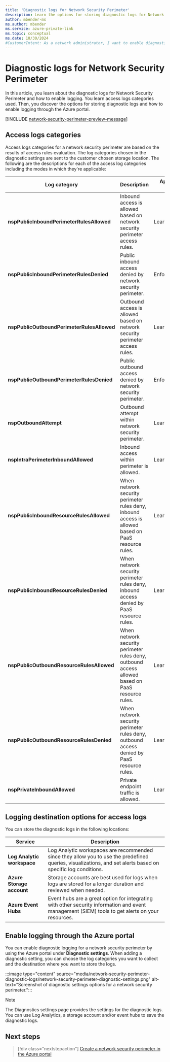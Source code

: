 ```yaml
---
title: 'Diagnostic logs for Network Security Perimeter'
description: Learn the options for storing diagnostic logs for Network Security Perimeter and how to enable logging through the Azure portal.
author: mbender-ms
ms.author: mbender
ms.service: azure-private-link
ms.topic: conceptual
ms.date: 10/30/2024
#CustomerIntent: As a network administrator, I want to enable diagnostic logging for Network Security Perimeter, so that I can monitor and analyze the network traffic to and from my resources.
---
```


# Diagnostic logs for Network Security Perimeter

In this article, you learn about the diagnostic logs for Network Security Perimeter and how to enable logging. You learn access logs categories used. Then, you discover the options for storing diagnostic logs and how to enable logging through the Azure portal.

[!INCLUDE [network-security-perimeter-preview-message](../../includes/network-security-perimeter-preview-message.md)]

## Access logs categories

Access logs categories for a network security perimeter are based on the results of access rules evaluation. The log categories chosen in the diagnostic settings are sent to the customer chosen storage location. The following are the descriptions for each of the access log categories including the modes in which they're applicable:

| **Log category** | **Description** | **Applicable to Modes** |
| --- | --- | --- |
| **nspPublicInboundPerimeterRulesAllowed** | Inbound access is allowed based on network security perimeter access rules. | Learning/Enforced |
| **nspPublicInboundPerimeterRulesDenied** | Public inbound access denied by network security perimeter. | Enforced |
| **nspPublicOutboundPerimeterRulesAllowed** | Outbound access is allowed based on network security perimeter access rules. | Learning/Enforced |
| **nspPublicOutboundPerimeterRulesDenied** | Public outbound access denied by network security perimeter. | Enforced |
| **nspOutboundAttempt** | Outbound attempt within network security perimeter. | Learning/Enforced |
| **nspIntraPerimeterInboundAllowed** | Inbound access within perimeter is allowed. | Learning/Enforced |
| **nspPublicInboundResourceRulesAllowed** | When network security perimeter rules deny, inbound access is allowed based on PaaS resource rules. | Learning |
| **nspPublicInboundResourceRulesDenied** | When network security perimeter rules deny, inbound access denied by PaaS resource rules. | Learning |
| **nspPublicOutboundResourceRulesAllowed** | When network security perimeter rules deny, outbound access allowed based on PaaS resource rules. | Learning |
| **nspPublicOutboundResourceRulesDenied** | When network security perimeter rules deny, outbound access denied by PaaS resource rules. | Learning |
| **nspPrivateInboundAllowed** | Private endpoint traffic is allowed. | Learning/Enforced |

## Logging destination options for access logs  

You can store the diagnostic logs in the following locations:

| **Service** | **Description** |
| --- | --- |
| **Log Analytic workspace** | Log Analytic workspaces are recommended since they allow you to use the predefined queries, visualizations, and set alerts based on specific log conditions. |
|**Azure Storage account** | Storage accounts are best used for logs when logs are stored for a longer duration and reviewed when needed. |
| **Azure Event Hubs** | Event hubs are a great option for integrating with other security information and event management (SIEM) tools to get alerts on your resources. |

## Enable logging through the Azure portal

You can enable diagnostic logging for a network security perimeter by using the Azure portal under **Diagnostic settings**. When adding a diagnostic setting, you can choose the log categories you want to collect and the destination where you want to store the logs.

:::image type="content" source="media/network-security-perimeter-diagnostic-logs/network-security-perimeter-diagnostic-settings.png" alt-text="Screenshot of diagnostic settings options for a network security perimeter.":::
  
> [!NOTE]
> The Diagnostics settings page provides the settings for the diagnostic logs. You can use Log Analytics, a storage account and/or event hubs to save the diagnostic logs. 

## Next steps

> [!div class="nextstepaction"]
> [Create a network security perimeter in the Azure portal](./network-security-perimeter-diagnostic-logs.md)